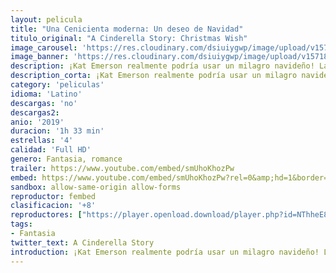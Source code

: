 ```yaml
---
layout: pelicula
title: "Una Cenicienta moderna: Un deseo de Navidad"
titulo_original: "A Cinderella Story: Christmas Wish"
image_carousel: 'https://res.cloudinary.com/dsiuiygwp/image/upload/v1571886962/CINDERILLEA-min_hflyxe.jpg'
image_banner: 'https://res.cloudinary.com/dsiuiygwp/image/upload/v1571886969/AD0DFDDA-E04A-466C-B0BB-855E6FDEA177-min_porpmq.jpg'
description: ¡Kat Emerson realmente podría usar un milagro navideño! La aspirante a cantante y compositora puede tener grandes sueños, pero tiene problemas aún mayores. Tratada como una sirvienta por su vanidosa madrastra y hermanastras egoístas, Kat se ve obligada a realizar un trabajo desmoralizador como elfo.
description_corta: ¡Kat Emerson realmente podría usar un milagro navideño! La aspirante a cantante y compositora puede tener grandes sueños, pero tiene problemas aún mayores. Tratada como una...
category: 'peliculas'
idioma: 'Latino'
descargas: 'no'
descargas2:
anio: '2019'
duracion: '1h 33 min'
estrellas: '4'
calidad: 'Full HD'
genero: Fantasia, romance
trailer: https://www.youtube.com/embed/smUhoKhozPw
embed: https://www.youtube.com/embed/smUhoKhozPw?rel=0&amp;hd=1&border=0&wmode=opaque&enablejsapi=1&modestbranding=1&controls=1&showinfo=1
sandbox: allow-same-origin allow-forms
reproductor: fembed
clasificacion: '+8'
reproductores: ["https://player.openload.download/player.php?id=NThheE8vVlFPWUVQaGo2Y0JxclF0am9NZHV2ME1ubmJ0d0h0WStlQm4zTEpXQmt0anJBSGpXL2p4VHAzOTlWdmZzS3o3Um55MFJOOUFocy81V3JUWWc9PQ","https://player.openplay.vip/player.php?id=NTQ2Nw","https://api.cuevana3.io/olpremium/gd.php?file=ek5lbm9xYWNrS0xNejZabVlkSFIyTkxQb3BPWDB0UFkwY3lvbjJIRjBPQ1QwNStUck1mVG9kVExvM0djeHA3VnFybXRscUdvMWRXNHRZbU1lYXVUeDg2cGpKVmp4cXpBejYxcGpHYXN5Y3lVeTU1L3JjNnAxdEhUcXBObXlwUFkwcVJqaUtDemxkWFN5NHFJZXBPcHhwYXBhWlJqbTliQWxKeUZpNTdHMDhxNXVYV0VZNmlzMWF1NWxJeDVwTmUvM2RabWhKK291dFM4clkyRGk4M1kxOUhHYklLRWlNbmYxOG1ZYjZ6SDFBPT0","https://api.cuevana3.io/stream/index.php?file=ek5lbm9xYWNrS0xYMTZLa2xNbkdvY3ZTb3BtZng4TGp6ZFpobGFMUGtOVFYySmlocU5XTzJkRE1tcHFuajVPb2w1eGphMkhEMGVQWDA2S21ZY1hRNEpQWHAyTmpsWk9wblpWcmtYK2p0ZEtzcDJHZm81WT0","https://api.cuevana3.io/rr/gd.php?h=ek5lbm9xYWNrS0xJMVp5b21KREk0dFBLbjVkaHhkRGdrOG1jbnBpUnhhS1ZzbnFibnN6T3lwMlRqWnVvcmJYbnpkZXRaR0NYdTh2V3RtcWxtcmVPdmJlU3FadVkyUT09"]
tags:
- Fantasia
twitter_text: A Cinderella Story
introduction: ¡Kat Emerson realmente podría usar un milagro navideño! La aspirante a cantante y compositora puede tener grandes sueños, pero tiene problemas aún mayores. Tratada como una
---
```














